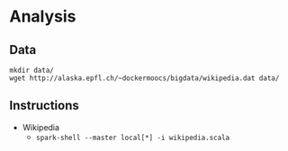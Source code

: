 # Analysis## Data```mkdir data/wget http://alaska.epfl.ch/~dockermoocs/bigdata/wikipedia.dat data/```## Instructions- Wikipedia	- `spark-shell --master local[*] -i wikipedia.scala`